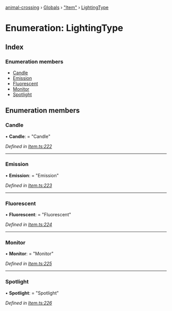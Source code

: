 [animal-crossing](../README.md) › [Globals](../globals.md) › ["Item"](../modules/_item_.md) › [LightingType](_item_.lightingtype.md)

# Enumeration: LightingType

## Index

### Enumeration members

* [Candle](_item_.lightingtype.md#candle)
* [Emission](_item_.lightingtype.md#emission)
* [Fluorescent](_item_.lightingtype.md#fluorescent)
* [Monitor](_item_.lightingtype.md#monitor)
* [Spotlight](_item_.lightingtype.md#spotlight)

## Enumeration members

###  Candle

• **Candle**: = "Candle"

*Defined in [Item.ts:222](https://github.com/Norviah/animal-crossing/blob/6476932/module/types/Item.ts#L222)*

___

###  Emission

• **Emission**: = "Emission"

*Defined in [Item.ts:223](https://github.com/Norviah/animal-crossing/blob/6476932/module/types/Item.ts#L223)*

___

###  Fluorescent

• **Fluorescent**: = "Fluorescent"

*Defined in [Item.ts:224](https://github.com/Norviah/animal-crossing/blob/6476932/module/types/Item.ts#L224)*

___

###  Monitor

• **Monitor**: = "Monitor"

*Defined in [Item.ts:225](https://github.com/Norviah/animal-crossing/blob/6476932/module/types/Item.ts#L225)*

___

###  Spotlight

• **Spotlight**: = "Spotlight"

*Defined in [Item.ts:226](https://github.com/Norviah/animal-crossing/blob/6476932/module/types/Item.ts#L226)*
